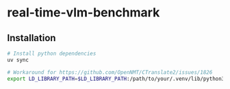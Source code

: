 # real-time-vlm-benchmark

## Installation

```bash
# Install python dependencies
uv sync

# Workaround for https://github.com/OpenNMT/CTranslate2/issues/1826
export LD_LIBRARY_PATH=$LD_LIBRARY_PATH:/path/to/your/.venv/lib/python3.10/site-packages/nvidia/cudnn/lib/
```
